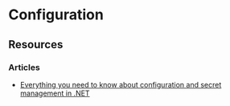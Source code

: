 # Configuration
## Resources
### Articles
* [Everything you need to know about configuration and secret management in .NET](https://stenbrinke.nl/blog/configuration-and-secret-management-in-dotnet/)
